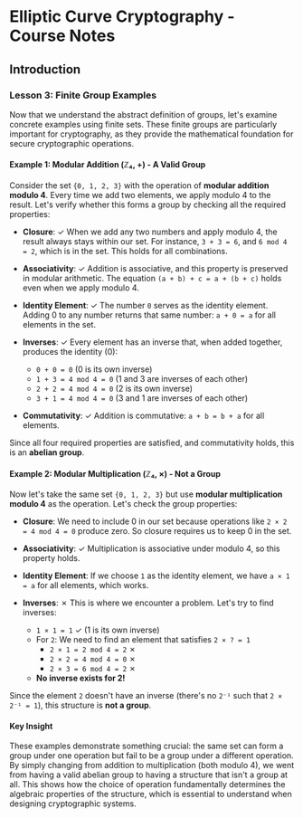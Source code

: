 # Elliptic Curve Cryptography - Course Notes

## Introduction

### Lesson 3: Finite Group Examples

Now that we understand the abstract definition of groups, let's examine concrete examples using finite sets. These finite groups are particularly important for cryptography, as they provide the mathematical foundation for secure cryptographic operations.

#### Example 1: Modular Addition (ℤ₄, +) - A Valid Group

Consider the set `{0, 1, 2, 3}` with the operation of **modular addition modulo 4**. Every time we add two elements, we apply modulo 4 to the result. Let's verify whether this forms a group by checking all the required properties:

- **Closure**: ✓ When we add any two numbers and apply modulo 4, the result always stays within our set. For instance, `3 + 3 = 6`, and `6 mod 4 = 2`, which is in the set. This holds for all combinations.

- **Associativity**: ✓ Addition is associative, and this property is preserved in modular arithmetic. The equation `(a + b) + c = a + (b + c)` holds even when we apply modulo 4.

- **Identity Element**: ✓ The number `0` serves as the identity element. Adding 0 to any number returns that same number: `a + 0 = a` for all elements in the set.

- **Inverses**: ✓ Every element has an inverse that, when added together, produces the identity (0):
  - `0 + 0 = 0` (0 is its own inverse)
  - `1 + 3 = 4 mod 4 = 0` (1 and 3 are inverses of each other)
  - `2 + 2 = 4 mod 4 = 0` (2 is its own inverse)
  - `3 + 1 = 4 mod 4 = 0` (3 and 1 are inverses of each other)

- **Commutativity**: ✓ Addition is commutative: `a + b = b + a` for all elements.

Since all four required properties are satisfied, and commutativity holds, this is an **abelian group**.

#### Example 2: Modular Multiplication (ℤ₄, ×) - Not a Group

Now let's take the same set `{0, 1, 2, 3}` but use **modular multiplication modulo 4** as the operation. Let's check the group properties:

- **Closure**: We need to include 0 in our set because operations like `2 × 2 = 4 mod 4 = 0` produce zero. So closure requires us to keep 0 in the set.

- **Associativity**: ✓ Multiplication is associative under modulo 4, so this property holds.

- **Identity Element**: If we choose `1` as the identity element, we have `a × 1 = a` for all elements, which works.

- **Inverses**: ✗ This is where we encounter a problem. Let's try to find inverses:
  - `1 × 1 = 1` ✓ (1 is its own inverse)
  - For `2`: We need to find an element that satisfies `2 × ? = 1`
    - `2 × 1 = 2 mod 4 = 2` ✗
    - `2 × 2 = 4 mod 4 = 0` ✗
    - `2 × 3 = 6 mod 4 = 2` ✗
  - **No inverse exists for 2!**

Since the element `2` doesn't have an inverse (there's no `2⁻¹` such that `2 × 2⁻¹ = 1`), this structure is **not a group**.

#### Key Insight

These examples demonstrate something crucial: the same set can form a group under one operation but fail to be a group under a different operation. By simply changing from addition to multiplication (both modulo 4), we went from having a valid abelian group to having a structure that isn't a group at all. This shows how the choice of operation fundamentally determines the algebraic properties of the structure, which is essential to understand when designing cryptographic systems.
